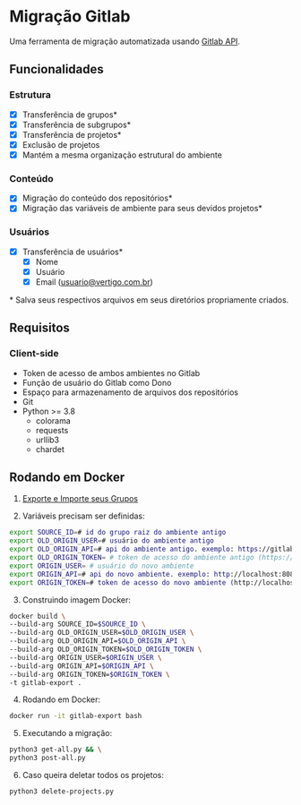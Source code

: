 # Migração Gitlab

Uma ferramenta de migração automatizada usando [Gitlab API](https://docs.gitlab.com/ee/api/).

## Funcionalidades

### Estrutura

- [x] Transferência de grupos*
- [x] Transferência de subgrupos*
- [x] Transferência de projetos*
- [x] Exclusão de projetos
- [x] Mantém a mesma organização estrutural do ambiente

### Conteúdo

- [x] Migração do conteúdo dos repositórios*
- [x] Migração das variáveis de ambiente para seus devidos projetos*

### Usuários

- [x] Transferência de usuários*
  - [x] Nome
  - [x] Usuário
  - [x] Email (usuario@vertigo.com.br)

\* Salva seus respectivos arquivos em seus diretórios propriamente criados.

## Requisitos

### Client-side

- Token de acesso de ambos ambientes no Gitlab
- Função de usuário do Gitlab como Dono
- Espaço para armazenamento de arquivos dos repositórios
- Git
- Python >= 3.8
  - colorama
  - requests
  - urllib3
  - chardet

## Rodando em Docker

1. [Exporte e Importe seus Grupos](https://docs.gitlab.com/ee/user/group/settings/import_export.html)

2. Variáveis precisam ser definidas:

```bash
export SOURCE_ID=# id do grupo raiz do ambiente antigo
export OLD_ORIGIN_USER=# usuário do ambiente antigo
export OLD_ORIGIN_API=# api do ambiente antigo. exemplo: https://gitlab.com/api/v4/
export OLD_ORIGIN_TOKEN= # token de acesso do ambiente antigo (https://gitlab.com/-/profile/personal_access_tokens)
export ORIGIN_USER= # usuário do novo ambiente
export ORIGIN_API=# api do novo ambiente. exemplo: http://localhost:8080/api/v4/projects
export ORIGIN_TOKEN=# token de acesso do novo ambiente (http://localhost/-/profile/personal_access_tokens)
```

3. Construindo imagem Docker:

```bash
docker build \
--build-arg SOURCE_ID=$SOURCE_ID \
--build-arg OLD_ORIGIN_USER=$OLD_ORIGIN_USER \
--build-arg OLD_ORIGIN_API=$OLD_ORIGIN_API \
--build-arg OLD_ORIGIN_TOKEN=$OLD_ORIGIN_TOKEN \ 
--build-arg ORIGIN_USER=$ORIGIN_USER \ 
--build-arg ORIGIN_API=$ORIGIN_API \
--build-arg ORIGIN_TOKEN=$ORIGIN_TOKEN \
-t gitlab-export .
```

4. Rodando em Docker:

```bash
docker run -it gitlab-export bash
```

5. Executando a migração:

```bash
python3 get-all.py && \
python3 post-all.py
```

6. Caso queira deletar todos os projetos:

```bash
python3 delete-projects.py
```